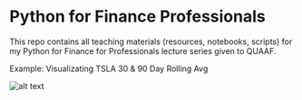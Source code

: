 # Python for Finance Professionals 
This repo contains all teaching materials (resources, notebooks, scripts) for my Python for Finance for Professionals lecture series given to QUAAF.

Example: Visualizating TSLA 30 & 90 Day Rolling Avg 

![alt text](https://github.com/BrandonToushan/Finance/blob/master/images/Cargojet.png)

